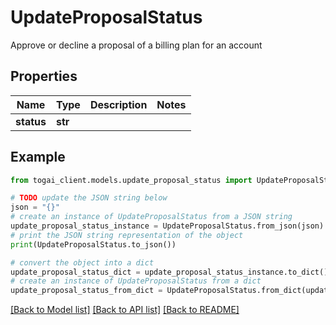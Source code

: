 # UpdateProposalStatus

Approve or decline a proposal of a billing plan for an account

## Properties

Name | Type | Description | Notes
------------ | ------------- | ------------- | -------------
**status** | **str** |  | 

## Example

```python
from togai_client.models.update_proposal_status import UpdateProposalStatus

# TODO update the JSON string below
json = "{}"
# create an instance of UpdateProposalStatus from a JSON string
update_proposal_status_instance = UpdateProposalStatus.from_json(json)
# print the JSON string representation of the object
print(UpdateProposalStatus.to_json())

# convert the object into a dict
update_proposal_status_dict = update_proposal_status_instance.to_dict()
# create an instance of UpdateProposalStatus from a dict
update_proposal_status_from_dict = UpdateProposalStatus.from_dict(update_proposal_status_dict)
```
[[Back to Model list]](../README.md#documentation-for-models) [[Back to API list]](../README.md#documentation-for-api-endpoints) [[Back to README]](../README.md)


